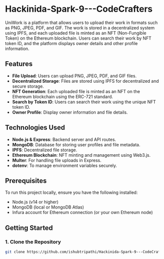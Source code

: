 # Hackinida-Spark-9---CodeCrafters


UniWork is a platform that allows users to upload their work in formats such as PNG, JPEG, PDF, and GIF. The work is stored in a decentralized system using IPFS, and each uploaded file is minted as an NFT (Non-Fungible Token) on the Ethereum blockchain. Users can search their work by NFT token ID, and the platform displays owner details and other profile information.

## Features

- **File Upload**: Users can upload PNG, JPEG, PDF, and GIF files.
- **Decentralized Storage**: Files are stored using IPFS for decentralized and secure storage.
- **NFT Generation**: Each uploaded file is minted as an NFT on the Ethereum blockchain using the ERC-721 standard.
- **Search by Token ID**: Users can search their work using the unique NFT token ID.
- **Owner Profile**: Display owner information and file details.

## Technologies Used

- **Node.js & Express**: Backend server and API routes.
- **MongoDB**: Database for storing user profiles and file metadata.
- **IPFS**: Decentralized file storage.
- **Ethereum Blockchain**: NFT minting and management using Web3.js.
- **Multer**: For handling file uploads in Express.
- **dotenv**: To manage environment variables securely.

## Prerequisites

To run this project locally, ensure you have the following installed:

- Node.js (v14 or higher)
- MongoDB (local or MongoDB Atlas)
- Infura account for Ethereum connection (or your own Ethereum node)

## Getting Started

### 1. Clone the Repository

```bash
git clone https://github.com/ishubtripathi/Hackinida-Spark-9---CodeCrafters.git
